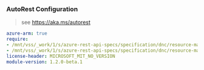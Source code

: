 ### AutoRest Configuration

> see https://aka.ms/autorest

``` yaml
azure-arm: true
require:
- /mnt/vss/_work/1/s/azure-rest-api-specs/specification/dnc/resource-manager/readme.md
- /mnt/vss/_work/1/s/azure-rest-api-specs/specification/dnc/resource-manager/readme.go.md
license-header: MICROSOFT_MIT_NO_VERSION
module-version: 1.2.0-beta.1

```